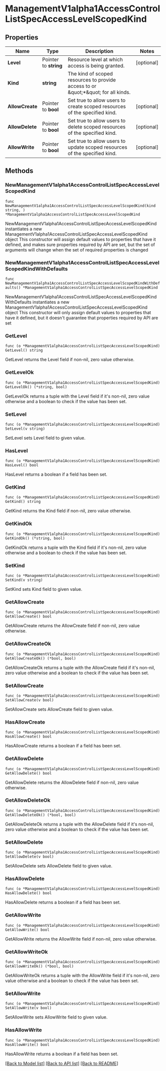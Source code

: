 # ManagementV1alpha1AccessControlListSpecAccessLevelScopedKind

## Properties

Name | Type | Description | Notes
------------ | ------------- | ------------- | -------------
**Level** | Pointer to **string** | Resource level at which access is being granted. | [optional] 
**Kind** | **string** | The kind of scoped resources to provide access to or \&quot;*\&quot; for all kinds. | 
**AllowCreate** | Pointer to **bool** | Set true to allow users to create scoped resources of the specified kind. | [optional] 
**AllowDelete** | Pointer to **bool** | Set true to allow users to delete scoped resources of the specified kind. | [optional] 
**AllowWrite** | Pointer to **bool** | Set true to allow users to update scoped resources of the specified kind. | [optional] 

## Methods

### NewManagementV1alpha1AccessControlListSpecAccessLevelScopedKind

`func NewManagementV1alpha1AccessControlListSpecAccessLevelScopedKind(kind string, ) *ManagementV1alpha1AccessControlListSpecAccessLevelScopedKind`

NewManagementV1alpha1AccessControlListSpecAccessLevelScopedKind instantiates a new ManagementV1alpha1AccessControlListSpecAccessLevelScopedKind object
This constructor will assign default values to properties that have it defined,
and makes sure properties required by API are set, but the set of arguments
will change when the set of required properties is changed

### NewManagementV1alpha1AccessControlListSpecAccessLevelScopedKindWithDefaults

`func NewManagementV1alpha1AccessControlListSpecAccessLevelScopedKindWithDefaults() *ManagementV1alpha1AccessControlListSpecAccessLevelScopedKind`

NewManagementV1alpha1AccessControlListSpecAccessLevelScopedKindWithDefaults instantiates a new ManagementV1alpha1AccessControlListSpecAccessLevelScopedKind object
This constructor will only assign default values to properties that have it defined,
but it doesn't guarantee that properties required by API are set

### GetLevel

`func (o *ManagementV1alpha1AccessControlListSpecAccessLevelScopedKind) GetLevel() string`

GetLevel returns the Level field if non-nil, zero value otherwise.

### GetLevelOk

`func (o *ManagementV1alpha1AccessControlListSpecAccessLevelScopedKind) GetLevelOk() (*string, bool)`

GetLevelOk returns a tuple with the Level field if it's non-nil, zero value otherwise
and a boolean to check if the value has been set.

### SetLevel

`func (o *ManagementV1alpha1AccessControlListSpecAccessLevelScopedKind) SetLevel(v string)`

SetLevel sets Level field to given value.

### HasLevel

`func (o *ManagementV1alpha1AccessControlListSpecAccessLevelScopedKind) HasLevel() bool`

HasLevel returns a boolean if a field has been set.

### GetKind

`func (o *ManagementV1alpha1AccessControlListSpecAccessLevelScopedKind) GetKind() string`

GetKind returns the Kind field if non-nil, zero value otherwise.

### GetKindOk

`func (o *ManagementV1alpha1AccessControlListSpecAccessLevelScopedKind) GetKindOk() (*string, bool)`

GetKindOk returns a tuple with the Kind field if it's non-nil, zero value otherwise
and a boolean to check if the value has been set.

### SetKind

`func (o *ManagementV1alpha1AccessControlListSpecAccessLevelScopedKind) SetKind(v string)`

SetKind sets Kind field to given value.


### GetAllowCreate

`func (o *ManagementV1alpha1AccessControlListSpecAccessLevelScopedKind) GetAllowCreate() bool`

GetAllowCreate returns the AllowCreate field if non-nil, zero value otherwise.

### GetAllowCreateOk

`func (o *ManagementV1alpha1AccessControlListSpecAccessLevelScopedKind) GetAllowCreateOk() (*bool, bool)`

GetAllowCreateOk returns a tuple with the AllowCreate field if it's non-nil, zero value otherwise
and a boolean to check if the value has been set.

### SetAllowCreate

`func (o *ManagementV1alpha1AccessControlListSpecAccessLevelScopedKind) SetAllowCreate(v bool)`

SetAllowCreate sets AllowCreate field to given value.

### HasAllowCreate

`func (o *ManagementV1alpha1AccessControlListSpecAccessLevelScopedKind) HasAllowCreate() bool`

HasAllowCreate returns a boolean if a field has been set.

### GetAllowDelete

`func (o *ManagementV1alpha1AccessControlListSpecAccessLevelScopedKind) GetAllowDelete() bool`

GetAllowDelete returns the AllowDelete field if non-nil, zero value otherwise.

### GetAllowDeleteOk

`func (o *ManagementV1alpha1AccessControlListSpecAccessLevelScopedKind) GetAllowDeleteOk() (*bool, bool)`

GetAllowDeleteOk returns a tuple with the AllowDelete field if it's non-nil, zero value otherwise
and a boolean to check if the value has been set.

### SetAllowDelete

`func (o *ManagementV1alpha1AccessControlListSpecAccessLevelScopedKind) SetAllowDelete(v bool)`

SetAllowDelete sets AllowDelete field to given value.

### HasAllowDelete

`func (o *ManagementV1alpha1AccessControlListSpecAccessLevelScopedKind) HasAllowDelete() bool`

HasAllowDelete returns a boolean if a field has been set.

### GetAllowWrite

`func (o *ManagementV1alpha1AccessControlListSpecAccessLevelScopedKind) GetAllowWrite() bool`

GetAllowWrite returns the AllowWrite field if non-nil, zero value otherwise.

### GetAllowWriteOk

`func (o *ManagementV1alpha1AccessControlListSpecAccessLevelScopedKind) GetAllowWriteOk() (*bool, bool)`

GetAllowWriteOk returns a tuple with the AllowWrite field if it's non-nil, zero value otherwise
and a boolean to check if the value has been set.

### SetAllowWrite

`func (o *ManagementV1alpha1AccessControlListSpecAccessLevelScopedKind) SetAllowWrite(v bool)`

SetAllowWrite sets AllowWrite field to given value.

### HasAllowWrite

`func (o *ManagementV1alpha1AccessControlListSpecAccessLevelScopedKind) HasAllowWrite() bool`

HasAllowWrite returns a boolean if a field has been set.


[[Back to Model list]](../README.md#documentation-for-models) [[Back to API list]](../README.md#documentation-for-api-endpoints) [[Back to README]](../README.md)


